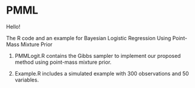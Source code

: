 # PMML
Hello!

The R code and an example for Bayesian Logistic Regression Using Point-Mass Mixture Prior


1. PMMLogit.R contains the Gibbs sampler to implement our proposed method using point-mass mixture prior.

2. Example.R includes a simulated example with 300 observations and 50 variables.
